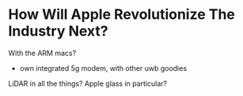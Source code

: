 # How Will Apple Revolutionize The Industry Next?

With the ARM macs?
  * own integrated 5g modem, with other uwb goodies
  


LiDAR in all the things? Apple glass in particular?